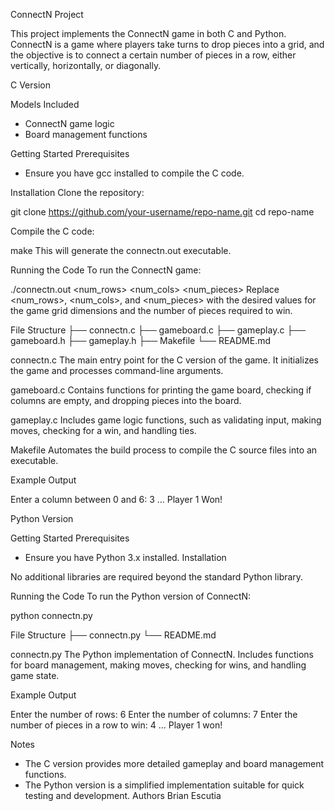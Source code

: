 ConnectN Project

This project implements the ConnectN game in both C and Python. ConnectN is a game where players take turns to drop pieces into a grid, and the objective is to connect a certain number of pieces in a row, either vertically, horizontally, or diagonally.

C Version

Models Included

* ConnectN game logic
* Board management functions

Getting Started
Prerequisites
* Ensure you have gcc installed to compile the C code.
  
Installation
Clone the repository:

git clone https://github.com/your-username/repo-name.git
cd repo-name

Compile the C code:

make
This will generate the connectn.out executable.

Running the Code
To run the ConnectN game:


./connectn.out <num_rows> <num_cols> <num_pieces>
Replace <num_rows>, <num_cols>, and <num_pieces> with the desired values for the game grid dimensions and the number of pieces required to win.

File Structure
├── connectn.c
├── gameboard.c
├── gameplay.c
├── gameboard.h
├── gameplay.h
├── Makefile
└── README.md

connectn.c
The main entry point for the C version of the game. It initializes the game and processes command-line arguments.

gameboard.c
Contains functions for printing the game board, checking if columns are empty, and dropping pieces into the board.

gameplay.c
Includes game logic functions, such as validating input, making moves, checking for a win, and handling ties.

Makefile
Automates the build process to compile the C source files into an executable.

Example Output

Enter a column between 0 and 6: 3
...
Player 1 Won!

Python Version

Getting Started
Prerequisites
* Ensure you have Python 3.x installed.
Installation

No additional libraries are required beyond the standard Python library.

Running the Code
To run the Python version of ConnectN:

python connectn.py

File Structure
├── connectn.py
└── README.md

connectn.py
The Python implementation of ConnectN. Includes functions for board management, making moves, checking for wins, and handling game state.

Example Output

Enter the number of rows: 6
Enter the number of columns: 7
Enter the number of pieces in a row to win: 4
...
Player 1 won!

Notes

* The C version provides more detailed gameplay and board management functions.
* The Python version is a simplified implementation suitable for quick testing and development.
Authors
Brian Escutia 
